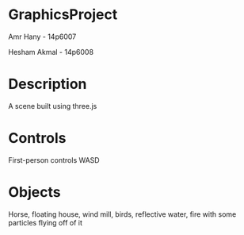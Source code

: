 # GraphicsProject

Amr Hany - 14p6007

Hesham Akmal - 14p6008

# Description
A scene built using three.js

# Controls
First-person controls WASD

# Objects
Horse, floating house, wind mill, birds, reflective water, fire with some particles flying off of it

